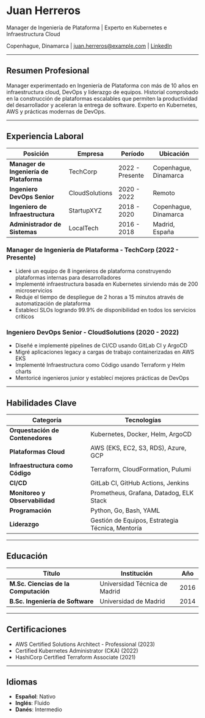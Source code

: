 
# Juan Herreros

Manager de Ingeniería de Plataforma | Experto en Kubernetes e Infraestructura Cloud

Copenhague, Dinamarca | [juan.herreros@example.com](mailto:juan.herreros@example.com) | [LinkedIn](https://linkedin.com/in/juanherreros)

---

## Resumen Profesional

Manager experimentado en Ingeniería de Plataforma con más de 10 años en infraestructura cloud, DevOps y liderazgo de equipos. Historial comprobado en la construcción de plataformas escalables que permiten la productividad del desarrollador y aceleran la entrega de software. Experto en Kubernetes, AWS y prácticas modernas de DevOps.

---

## Experiencia Laboral

| Posición | Empresa | Período | Ubicación |
|----------|---------|---------|-----------|
| **Manager de Ingeniería de Plataforma** | TechCorp | 2022 - Presente | Copenhague, Dinamarca |
| **Ingeniero DevOps Senior** | CloudSolutions | 2020 - 2022 | Remoto |
| **Ingeniero de Infraestructura** | StartupXYZ | 2018 - 2020 | Copenhague, Dinamarca |
| **Administrador de Sistemas** | LocalTech | 2016 - 2018 | Madrid, España |

### Manager de Ingeniería de Plataforma - TechCorp (2022 - Presente)
- Lideré un equipo de 8 ingenieros de plataforma construyendo plataformas internas para desarrolladores
- Implementé infraestructura basada en Kubernetes sirviendo más de 200 microservicios
- Reduje el tiempo de despliegue de 2 horas a 15 minutos através de automatización de plataforma
- Establecí SLOs logrando 99.9% de disponibilidad en todos los servicios críticos

### Ingeniero DevOps Senior - CloudSolutions (2020 - 2022)
- Diseñé e implementé pipelines de CI/CD usando GitLab CI y ArgoCD
- Migré aplicaciones legacy a cargas de trabajo containerizadas en AWS EKS
- Implementé Infraestructura como Código usando Terraform y Helm charts
- Mentoricé ingenieros junior y establecí mejores prácticas de DevOps

---

## Habilidades Clave

| Categoría | Tecnologías |
|-----------|------------|
| **Orquestación de Contenedores** | Kubernetes, Docker, Helm, ArgoCD |
| **Plataformas Cloud** | AWS (EKS, EC2, S3, RDS), Azure, GCP |
| **Infraestructura como Código** | Terraform, CloudFormation, Pulumi |
| **CI/CD** | GitLab CI, GitHub Actions, Jenkins |
| **Monitoreo y Observabilidad** | Prometheus, Grafana, Datadog, ELK Stack |
| **Programación** | Python, Go, Bash, YAML |
| **Liderazgo** | Gestión de Equipos, Estrategia Técnica, Mentoría |

---

## Educación

| Título | Institución | Año |
|---------|-------------|-----|
| **M.Sc. Ciencias de la Computación** | Universidad Técnica de Madrid | 2016 |
| **B.Sc. Ingeniería de Software** | Universidad de Madrid | 2014 |

---

## Certificaciones

- AWS Certified Solutions Architect - Professional (2023)
- Certified Kubernetes Administrator (CKA) (2022)
- HashiCorp Certified Terraform Associate (2021)

---

## Idiomas

- **Español**: Nativo
- **Inglés**: Fluido
- **Danés**: Intermedio
